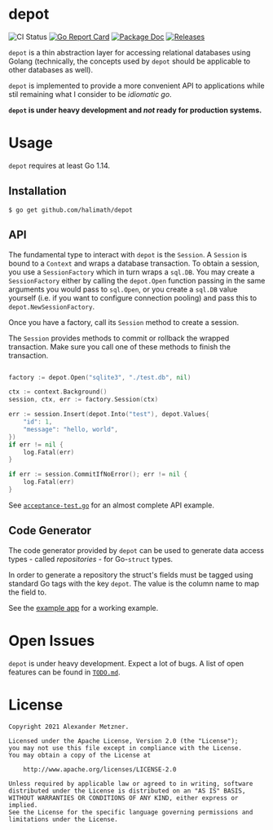 # depot

![CI Status][ci-img-url] [![Go Report Card][go-report-card-img-url]][go-report-card-url] [![Package Doc][package-doc-img-url]][package-doc-url] [![Releases][release-img-url]][release-url]

`depot` is a thin abstraction layer for accessing relational databases using Golang (technically, 
the concepts used by `depot` should be applicable to other databases as well).

`depot` is implemented to provide a more convenient API to applications while stil remaining
what I consider to be _idiomatic go_.

**`depot` is under heavy development and _not_ ready for production systems.**

# Usage

`depot` requires at least Go 1.14.

## Installation

```
$ go get github.com/halimath/depot
```

## API

The fundamental type to interact with `depot` is the `Session`. A `Session` is bound
to a `Context` and wraps a database transaction. To obtain a session, you use a 
`SessionFactory` which in turn wraps a `sql.DB`. You may create a `SessionFactory`
either by calling the `depot.Open` function passing in the same arguments you would
pass to `sql.Open`, or you create a `sql.DB` value yourself (i.e. if you want to 
configure connection pooling) and pass this to `depot.NewSessionFactory`.

Once you have a factory, call its `Session` method to create a session.

The `Session` provides methods to commit or rollback the wrapped transaction. Make
sure you call one of these methods to finish the transaction.

```go

factory := depot.Open("sqlite3", "./test.db", nil)

ctx := context.Background()
session, ctx, err := factory.Session(ctx)

err := session.Insert(depot.Into("test"), depot.Values{
    "id": 1,
    "message": "hello, world",
})
if err != nil {
    log.Fatal(err)
}

if err := session.CommitIfNoError(); err != nil {
    log.Fatal(err)
}
```

See [`acceptance-test.go`](./acceptance-test.go) for an almost complete API example.

## Code Generator

The code generator provided by `depot` can be used to generate data access types - 
called _repositories_ - for Go-`struct` types.

In order to generate a repository the struct's fields must be tagged using standard
Go tags with the key `depot`. The value is the column name to map the field to.

See the [example app](./example) for a working example.

# Open Issues

`depot` is under heavy development. Expect a lot of bugs. A list of open features 
can be found in [`TODO.md`](./TODO.md).

# License

```
Copyright 2021 Alexander Metzner.

Licensed under the Apache License, Version 2.0 (the "License");
you may not use this file except in compliance with the License.
You may obtain a copy of the License at

    http://www.apache.org/licenses/LICENSE-2.0

Unless required by applicable law or agreed to in writing, software
distributed under the License is distributed on an "AS IS" BASIS,
WITHOUT WARRANTIES OR CONDITIONS OF ANY KIND, either express or implied.
See the License for the specific language governing permissions and
limitations under the License.
```

[ci-img-url]: https://github.com/halimath/depot/workflows/CI/badge.svg
[go-report-card-img-url]: https://goreportcard.com/badge/github.com/halimath/depot
[go-report-card-url]: https://goreportcard.com/report/github.com/halimath/depot
[package-doc-img-url]: https://img.shields.io/badge/GoDoc-Reference-blue.svg
[package-doc-url]: https://pkg.go.dev/github.com/halimath/depot
[release-img-url]: https://img.shields.io/github/v/release/halimath/depot.svg
[release-url]: https://github.com/halimath/depot/releases